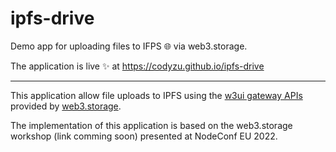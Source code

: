 # ipfs-drive

Demo app for uploading files to IFPS 🌐 via web3.storage.

The application is live ✨ at https://codyzu.github.io/ipfs-drive

---

This application allow file uploads to IPFS using the [w3ui gateway APIs](https://github.com/web3-storage/w3ui) provided by [web3.storage](https://web3.storage/).

The implementation of this application is based on the web3.storage workshop (link comming soon) presented at NodeConf EU 2022.
